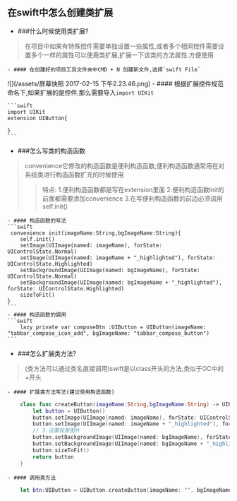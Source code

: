 








## 在swift中怎么创建类扩展
- ###什么时候使用类扩展?
> 在项目中如果有特殊控件需要单独设置一些属性,或者多个相同控件需要设置多个一样的属性可以使用类扩展,扩展一下该类的方法属性.方便使用

    - #### 在创建好的项目工具文件夹中CMD + N 创建新文件,选择`swift File`
![](/assets/屏幕快照 2017-02-15 下午2.23.46.png)
    - #### 根据扩展控件规范命名下,如果扩展的是控件,那么需要导入`import UIKit`

    ```swift
    import UIKit
    extension UIButton{

    }
    ```
    
- ###怎么写类的构造函数
>  convenience它修改的构造函数是便利构造函数,便利构造函数通常用在对系统类进行构造函数扩充的时候使用
>>特点:
        1.便利构造函数都是写在extension里面
        2.便利构造函数init的前面都需要添加convenience
        3.在写便利构造函数的前边必须调用 self.init()
        
    - #### 构造函数的写法
    ```swift
     convenience init(imageName:String,bgImageName:String){
        self.init()
        setImage(UIImage(named: imageName), forState: UIControlState.Normal)
        setImage(UIImage(named: imageName + "_highlighted"), forState: UIControlState.Highlighted)
        setBackgroundImage(UIImage(named: bgImageName), forState: UIControlState.Normal)
        setBackgroundImage(UIImage(named: bgImageName + "_highlighted"), forState: UIControlState.Highlighted)
        sizeToFit()
    }
    ```
    - #### 构造函数的調用
    ```swift
        lazy private var composeBtn :UIButton = UIButton(imageName: "tabbar_compose_icon_add", bgImageName: "tabbar_compose_button")
    ```

- ###怎么扩展类方法?
>(类方法可以通过类名直接调用)swift是以class开头的方法,类似于OC中的+开头

    - #### 扩展类方法写法(建议使用构造函数)
```swift
    class func createButton(imageName:String,bgImageName:String) -> UIButton{
        let button = UIButton()
        button.setImage(UIImage(named: imageName), forState: UIControlState.Normal)
        button.setImage(UIImage(named: imageName + "_highlighted"), forState: UIControlState.Highlighted)
        // 3.设置背景图片
        button.setBackgroundImage(UIImage(named: bgImageName), forState: UIControlState.Normal)
        button.setBackgroundImage(UIImage(named: bgImageName + "_highlighted"), forState: UIControlState.Highlighted)
        button.sizeToFit()
        return button
    }
```
    - #### 调用类方法
```swift
    let btn:UIButton = UIButton.createButton(imageName: "", bgImageName: "")
```
